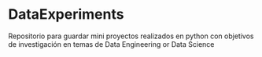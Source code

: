 # DataExperiments
Repositorio para guardar mini proyectos realizados en python con objetivos de investigación en temas de Data Engineering or Data Science
